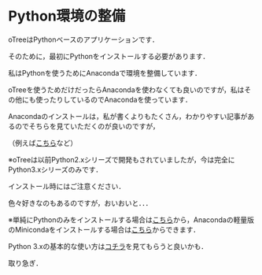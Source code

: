 # Python環境の整備

oTreeはPythonベースのアプリケーションです．

そのために，最初にPythonをインストールする必要があります．

私はPythonを使うためにAnacondaで環境を整備しています．

oTreeを使うためだけだったらAnacondaを使わなくても良いのですが，私はその他にも使ったりしているのでAnacondaを使っています．



Anacondaのインストールは，私が書くよりもたくさん，わかりやすい記事があるのでそちらを見ていただくのが良いのですが，

（例えば[こちら](http://qiita.com/t2y/items/2a3eb58103e85d8064b6)など）



※oTreeは以前Python2.xシリーズで開発もされていましたが，今は完全にPython3.xシリーズのみです．

インストール時にはご注意ください．







色々好きなのもあるのですが，おいおいと．．．



※単純にPythonのみをインストールする場合は[こちら](https://www.python.org/downloads/)から，Anacondaの軽量版のMinicondaをインストールする場合は[こちら](https://conda.io/miniconda.html)からできます．



Python 3.xの基本的な使い方は[コチラ](https://learnxinyminutes.com/docs/ja-jp/python3-jp/)を見てもらうと良いかも．





取り急ぎ．